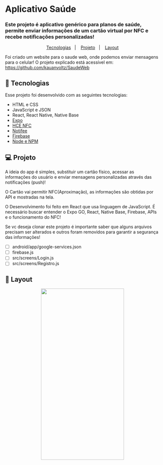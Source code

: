# Aplicativo Saúde
### Este projeto é aplicativo genérico para planos de saúde, permite enviar informações de um cartão virtual por NFC e recebe notificações personalizadas!

<p align="center">
  <a href="#-tecnologias">Tecnologias</a>&nbsp;&nbsp;&nbsp;|&nbsp;&nbsp;&nbsp;
  <a href="#-projeto">Projeto</a>&nbsp;&nbsp;&nbsp;|&nbsp;&nbsp;&nbsp;
  <a href="#-layout">Layout</a>
</p>

Foi criado um website para o saude web, onde podemos enviar mensagens para o celular!
O projeto explicado está acessível em: https://github.com/kauanvoltz/SaudeWeb


## 🚀 Tecnologias

Esse projeto foi desenvolvido com as seguintes tecnologias:

- HTML e CSS
- JavaScript e JSON
- React, React Native, Native Base
- [Expo](https://docs.expo.dev/)
- [HCE NFC](https://github.com/cactuser/react-native-nfc-hce#README.md)
- [Notifee](https://notifee.app/)
- [Firebase](https://firebase.google.com/docs?hl=pt-br)
- [Node e NPM](https://nodejs.org/)

## 💻 Projeto

A ideia do app é simples, substituir um cartão físico, acessar as informações do usuário e enviar mensagens personalizadas através das notificações (push)!

O Cartão vai permitir NFC(Aproximação), as informações são obtidas por API e mostradas na tela.

O Desenvolvimento foi feito em React que usa linguagem de JavaScript. É necessário buscar entender o Expo GO, React, Native Base, Firebase, APIs e o funcionamento do NFC!


Se vc deseja clonar este projeto é importante saber que alguns arquivos precisam ser alterados e outros foram removidos para garantir a segurança das informações!

- [ ] android/app/google-services.json
- [ ] firebase.js
- [ ] src/screens/Login.js
- [ ] src/screens/Registro.js

## 🔖 Layout

<div align="center">
<img src="/src/assets/Saude-App.gif" width="270" height="555">
</div>
